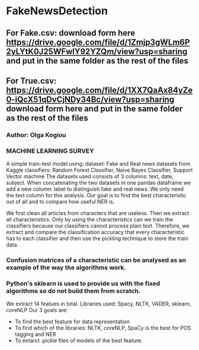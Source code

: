 # FakeNewsDetection

## For Fake.csv: download form here https://drive.google.com/file/d/1Zmjp3gWLm6P2yLYtK0J25WFwlY92YZQm/view?usp=sharing and put in the same folder as the rest of the files

## For True.csv: https://drive.google.com/file/d/1XX7QaAx84yZe0-iQcX51qDvCjNDy34Bc/view?usp=sharing download form here  and put in the same folder as the rest of the files

### Author: Olga Kogiou
### MACHINE LEARNING SURVEY
A simple train-test model using:
dataset: Fake and Real news datasets from Kaggle
classifiers: Random Forest Classifier, Naive Bayes Classifier, Support Vector machine
The datasets used consists of 3 columns: text, date, subject. When concatenating the two datasets in one pandas dataframe we add a new column: label to distinguish fake and real news.
We only need the text column for this analysis. Our goal is to find the best characteristic out of all and to compare how useful NER is.

We first clean all articles from characters that are useless. Then we extract all characteristics. Only by using the characteristics can we train the classifiers because our classifiers cannot process plain text. Therefore, we extract and compare the classification accuracy that every characteristic has to each classifier and then use the pickling technique to store the train data.

### Confusion matrices of a characteristic can be analysed as an example of the way the algorithms work.
### Python's sklearn is used to provide us with the fixed algorithms so do not build them from scratch.

We extract 14 featues in total. Libraries used: Spacy, NLTK, VADER, sklearn, coreNLP
Our 3 goals are: 
- To find the best feature for data representation
- To find which of the libraries: NLTK, coreNLP, SpaCy is the best for POS tagging and NER
- To extarct .pickle files of models of the best feature.
